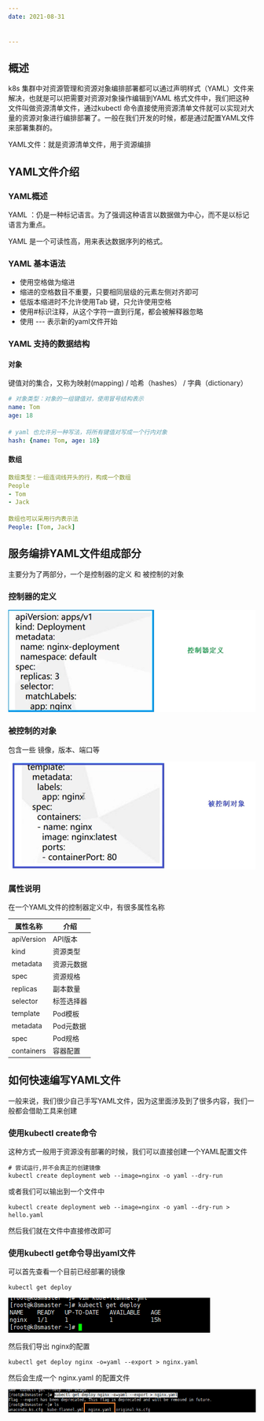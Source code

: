 ```yaml
---
date: 2021-08-31


---
```

## 概述
k8s 集群中对资源管理和资源对象编排部署都可以通过声明样式（YAML）文件来解决，也就是可以把需要对资源对象操作编辑到YAML 格式文件中，我们把这种文件叫做资源清单文件，通过kubectl 命令直接使用资源清单文件就可以实现对大量的资源对象进行编排部署了。一般在我们开发的时候，都是通过配置YAML文件来部署集群的。

YAML文件：就是资源清单文件，用于资源编排

## YAML文件介绍
### YAML概述
YAML ：仍是一种标记语言。为了强调这种语言以数据做为中心，而不是以标记语言为重点。

YAML 是一个可读性高，用来表达数据序列的格式。

### YAML 基本语法
- 使用空格做为缩进
- 缩进的空格数目不重要，只要相同层级的元素左侧对齐即可
- 低版本缩进时不允许使用Tab 键，只允许使用空格
- 使用#标识注释，从这个字符一直到行尾，都会被解释器忽略
- 使用 --- 表示新的yaml文件开始
### YAML 支持的数据结构

#### 对象
键值对的集合，又称为映射(mapping) / 哈希（hashes） / 字典（dictionary）

``` yaml
# 对象类型：对象的一组键值对，使用冒号结构表示
name: Tom
age: 18

# yaml 也允许另一种写法，将所有键值对写成一个行内对象
hash: {name: Tom, age: 18}
```

####  数组

``` yaml
数组类型：一组连词线开头的行，构成一个数组
People
- Tom
- Jack

数组也可以采用行内表示法
People: [Tom, Jack]
```

## 服务编排YAML文件组成部分
主要分为了两部分，一个是控制器的定义 和 被控制的对象

### 控制器的定义

![控制器的定义](images/img_7.png)

### 被控制的对象

包含一些 镜像，版本、端口等

![被控制的对象](images/img_8.png)

### 属性说明

在一个YAML文件的控制器定义中，有很多属性名称

| 属性名称   | 介绍       |
| ---------- | ---------- |
| apiVersion | API版本    |
| kind       | 资源类型   |
| metadata   | 资源元数据 |
| spec       | 资源规格   |
| replicas   | 副本数量   |
| selector   | 标签选择器 |
| template   | Pod模板    |
| metadata   | Pod元数据  |
| spec       | Pod规格    |
| containers | 容器配置   |

## 如何快速编写YAML文件

一般来说，我们很少自己手写YAML文件，因为这里面涉及到了很多内容，我们一般都会借助工具来创建

### 使用kubectl create命令

这种方式一般用于资源没有部署的时候，我们可以直接创建一个YAML配置文件

``` shell
# 尝试运行,并不会真正的创建镜像
kubectl create deployment web --image=nginx -o yaml --dry-run
```
或者我们可以输出到一个文件中

``` shell
kubectl create deployment web --image=nginx -o yaml --dry-run > hello.yaml
```
然后我们就在文件中直接修改即可

### 使用kubectl get命令导出yaml文件

可以首先查看一个目前已经部署的镜像

```shell
kubectl get deploy
```

![kubectl get deploy](images/img_9.png)

然后我们导出 nginx的配置

``` shell
kubectl get deploy nginx -o=yaml --export > nginx.yaml
```
然后会生成一个 nginx.yaml 的配置文件

![生成](images/img_10.png)
